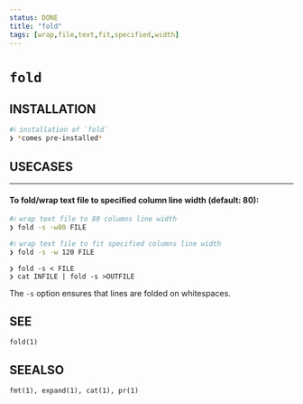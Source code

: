 ```yaml
---
status: DONE
title: "fold"
tags: [wrap,file,text,fit,specified,width]
---
```


# `fold`

## INSTALLATION


```bash
#ℹ︎ installation of `fold`
❯ *comes pre-installed*
```


## USECASES

----
#### To fold/wrap text file to specified column line width (default: 80):


```bash
#ℹ︎ wrap text file to 80 columns line width
❯ fold -s -w80 FILE
```


```bash
#ℹ︎ wrap text file to fit specified columns line width
❯ fold -s -w 120 FILE
```


    ❯ fold -s < FILE
    ❯ cat INFILE | fold -s >OUTFILE

The `-s` option ensures that lines are folded on whitespaces.


## SEE

    fold(1)

## SEEALSO

    fmt(1), expand(1), cat(1), pr(1)

